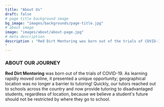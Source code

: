 ```yaml
---
title: "About Us"
draft: false
# page title background image
bg_image: "images/backgrounds/page-title.jpg"
# about image
image: "images/about/about-page.jpg"
# meta description
description : "Red Dirt Mentoring was born out of the trials of COVID-19. As learning rapidly moved online, it presented a unique opportunity; geographical location was no longer a barrier to tutoring! Quickly, our tutors reached out to schools across the country and now provide tutoring to disadvantaged students, regardless of location, because we believe a student's future should not be restricted by where they go to school.
"
---
```


### ABOUT OUR JOURNEY

**Red Dirt Mentoring** was born out of the trials of COVID-19. As learning rapidly
moved online, it presented a unique opportunity; geographical location was no
longer a barrier to tutoring! Quickly, our tutors reached out to schools across
the country and now provide tutoring to disadvantaged students, regardless of
location, because we believe a student's future should not be restricted by
where they go to school.

